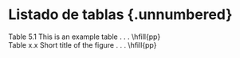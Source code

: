 # Listado de tablas {.unnumbered}


Table 5.1  This is an example table . . .               \hfill{pp}  
Table x.x  Short title of the figure . . .              \hfill{pp}  

